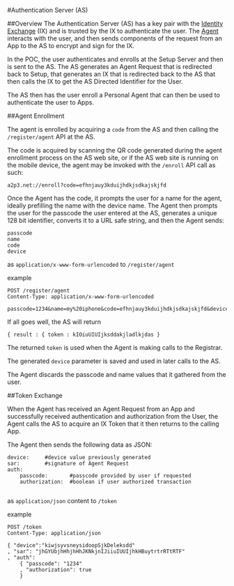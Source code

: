#Authentication Server (AS)

##Overview
The Authentication Server (AS) has a key pair with the [Identity Exchange](https://github.com/dickhardt/A2P3/tree/master/app/ix) (IX) and is trusted by the IX to authenticate the user. The [Agent](https://github.com/dickhardt/A2P3_agent) interacts with the user, and then sends components of the request from an App to the AS to encrypt and sign for the IX.

In the POC, the user authenticates and enrolls at the Setup Server and then is sent to the AS. The AS generates an Agent Request that is redirected back to Setup, that generates an IX that is redirected back to the AS that then calls the IX to get the AS Directed Identifier for the User.

The AS then has the user enroll a Personal Agent that can then be used to authenticate the user to Apps.

##Agent Enrollment

The agent is enrolled by acquiring a `code` from the AS and then calling the `/register/agent` API at the AS.

The code is acquired by scanning the QR code generated during the agent enrollment process on the AS web site, or if the AS web site is running on the mobile device, the agent may be invoked with the `/enroll` API call as such:

	a2p3.net://enroll?code=efhnjauy3kduijhdkjsdkajskjfd

Once the Agent has the code, it prompts the user for a name for the agent, ideally prefilling the name with the device name. The Agent then prompts the user for the passcode the user entered at the AS, generates a unique 128 bit identifier, converts it to a URL safe string, and then the Agent sends:
	
	passcode
	name
	code
	device

as `application/x-www-form-urlencoded` to `/register/agent`

example

```
POST /register/agent
Content-Type: application/x-www-form-urlencoded
	
passcode=1234&name=my%20iphone&code=efhnjauy3kduijhdkjsdkajskjfd&device=kiwjsyvsneysidoopSjkDeleksdd

```
If all goes well, the AS will return

```
{ result : { token : kIOiuUIUIjksddakjladlkjdas }

```

The returned `token` is used when the Agent is making calls to the Registrar.

The generated `device` parameter is saved and used in later calls to the AS.

The Agent discards the passcode and name values that it gathered from the user.

##Token Exchange

When the Agent has received an Agent Request from an App and successfully received authentication and authorization from the User, the Agent calls the AS to acquire an IX Token that it then returns to the calling App.

The Agent then sends the following data as JSON:

```
device:		#device value previously generated
sar:		#signature of Agent Request
auth:
	passcode:		#passcode provided by user if requested
	authorization:	#boolean if user authorized transaction
	
```
as `application/json` content to `/token`

example

```
POST /token
Content-Type: application/json

{ "device":"kiwjsyvsneysidoopSjkDeleksdd"
, "sar": "jhGYUbjhHhjhHhJKNkjnIJiiuIUUIjhkHBuytrtrRTtRTF"
, "auth":
	{ "passcode": "1234"
	, "authorization": true
	}
```
